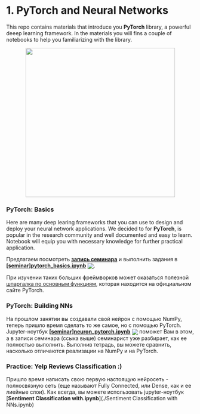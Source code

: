 # 1. PyTorch and Neural Networks

This repo contains materials that introduce you **PyTorch** library, a powerful deeep learning framework. In the materials you will fins a couple of notebooks to help you familiarizing with the library.
<p align=center>
  <img src="https://upload.wikimedia.org/wikipedia/commons/9/96/Pytorch_logo.png" width=400>
</p>


### PyTorch: Basics

Here are many deep learing frameworks that you can use to design and deploy your neural network applications. We decided to  for **PyTorch**, is popular in the research community and well documented and easy to learn. Notebook will equip you with necessary knowledge for further practical application. 

Предлагаем посмотреть [**запись семинара**](https://www.youtube.com/watch?v=UoBYayBPh84) и выполнить задания в [**[seminar]pytorch_basics.ipynb**](./[seminar]pytorch_basics.ipynb) [<img src="https://colab.research.google.com/assets/colab-badge.svg" align="center">](https://colab.research.google.com/drive/1Wrur4sqHVO0MQLX0-9ifBsD79HXWUtUF). 

При изучении таких больших фреймворков может оказаться полезной [шпаргалка по основным функциям](https://pytorch.org/tutorials/beginner/ptcheat.html), которая находится на официальном сайте PyTorch.

### PyTorch: Building NNs

На прошлом занятии вы создавали свой нейрон с помощью NumPy, теперь пришло время сделать то же самое, но с помощью PyTorch. Jupyter-ноутбук [**[seminar]neuron_pytorch.ipynb**](./[seminar]neuron_pytorch.ipynb) [<img src="https://colab.research.google.com/assets/colab-badge.svg" align="center">](https://colab.research.google.com/drive/1rKTMDU_zvhqTM7FosQOTd1Nb3Aw-eaD9) поможет Вам в этом, а в записи семинара (ссыка выше) семинарист уже разбирает, как ее полностью выполнить. Выполнив тетрадь, вы можете сравнить, насколько отличаются реализации на NumPy и на PyTorch.

### Practice: Yelp Reviews Classification :)

Пришло время написать свою первую настоящую нейросеть - полносвязную сеть (еще называют Fully Connected, или Dense, как и ее лиейные слои). Как всегда, вы можете использовать jupyter-ноутбук [**Sentiment Classification with.ipynb**](./Sentiment Classification with NNs.ipynb) 


